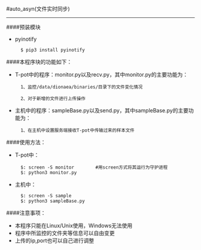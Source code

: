 #auto_asyn(文件实时同步)
***
####预装模块
+ pyinotify

        $ pip3 install pyinotify
####本程序块的功能如下：

+ T-pot中的程序：monitor.py以及recv.py，其中monitor.py的主要功能为：
        
        1、监控/data/dionaea/binaries/目录下的文件变化情况
        
        2、对于新增的文件进行上传操作

+ 主机中的程序：sampleBase.py以及send.py，其中sampleBase.py的主要功能为：

        1、在主机中设置服务端接收T-pot中传输过来的样本文件

####使用方法：

+ T-pot中：

        $: screen -S monitor        #用screen方式将其运行为守护进程
        $: python3 monitor.py

+ 主机中：

        $: screen -S sample
        $: python3 sampleBase.py

####注意事项：
+ 本程序只能在Linux/Unix使用，Windows无法使用
+ 程序中所监控的文件夹等信息可以自由变更
+ 上传的ip,port也可以自己进行调整 